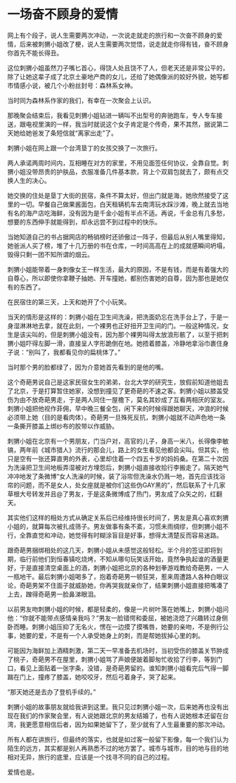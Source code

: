# 一场奋不顾身的爱情

网上有个段子，说人生需要两次冲动，一次说走就走的旅行和一次奋不顾身的爱情，后来被刺猬小姐改了梗，说人生需要两次觉悟，说走就走你得有钱，奋不顾身你首先不能长得丑。 

这位刺猬小姐虽然刀子嘴匕首心，得饶人处且饶不了人，但老天还是非常公平的，除了让她这辈子成了北京土豪地产商的女儿，还给了她偶像派的姣好外貌，她写都市情感小说，被几个小粉丝封号：森林系女神。 

当时同为森林系作家的我们，有幸在一次聚会上认识。 

那晚聚会结束后，我看见刺猬小姐钻进一辆叫不出型号的奔驰跑车，专人专车接送，跟电视里演的一样，我当时就说这个女子肯定是个传奇，果不其然，据说第二天她给她爸发了条短信就“离家出走”了。 

刺猬小姐在网上跟一个台湾垦丁的女孩交换了一次旅行。 

两人承诺两周时间内，互相睡在对方的家里，不用见面签任何协议，全靠自觉。刺猬小姐没带昂贵的护肤品，衣服准备几件基本款，背上个双肩包就去了，颇有点交换人生的决心。 

她交换的住处是垦丁大街的民宿，条件不算太好，但出门就是海，她欣然接受了这里的一切。早餐自己做果酱面包，白天租辆机车去南湾玩水踩沙滩，晚上就去当地有名的海产店吃海鲜，没有因为是千金小姐有半点不适。再说，千金总有几多愁，想要的东西伸手就能得到，却永远尝不到过程中的快乐。 

当她知道自己的书占据网店的畅销榜时还骄傲过一阵子，但最后从别人嘴里得知，她爸派人买了榜，堆了十几万册的书在仓库，一时间高高在上的成就感瞬间坍塌，毁得只剩一团不知所谓的烟云。 

刺猬小姐能带着一身刺像女王一样生活，最大的原因，不是有钱，而是有着强大的自尊心，所以即使你拿鞭子抽她、开车撞她，都别伤害她的自尊，因为那也是她仅有的东西了。 

在民宿住的第三天，上天和她开了个小玩笑。 

当天的情形是这样的：刺猬小姐在卫生间洗澡，把洗面奶忘在洗手台上了，于是一身湿淋淋地去拿，就在此刻，一个裸男也正好扭开卫生间的门。一般这种情况，女生是该尖叫的，但是刺猬小姐没有，因为那个裸男叫得太放浪形骸了，以至于把刺猬小姐吓得左脚一滑，直接呈人字形跪倒在地。她捂着膝盖，冷静地拿浴巾裹住身子说：“别叫了，我都看见你的扁桃体了。” 

当时那个男的脸都绿了，因为介意她首先看到的是他的嘴。 

这个奇葩男说自己是这家民宿女生的弟弟，台北大学的研究生，放假前知道他姐去了北京，于是打算暂住她家，没想到撞见了更奇葩的不速之客。刺猬小姐以膝盖受伤为由不放奇葩男走，于是两人同住一屋檐下，莫名其妙成了互看两相厌的室友。刺猬小姐把他视作菲佣，早中晚三餐全包，闲下来的时候得跟她聊天，冲浪的时候必须带上她（目的是看肉体）。奇葩男一旦殊死反抗，刺猬小姐就不动声色地一条一条撕开膝盖上绑纱布的胶带以作威胁。 

刺猬小姐在北京有一个男朋友，门当户对，高官的儿子，身高一米八，长得像李敏镐，两年前《城市猎人》流行的那会儿，路上的女生看见他都会尖叫。但其实，他只是空有一张还算直男的外表，心里却住着一个四五十岁的妈妈桑。在第二十次因为洗澡把卫生间地板弄湿被对方埋怨后，刺猬小姐直接收拾行李搬走了。隔天她气冲冲地发了条微博“女人洗澡的时候，装了浴帘但洗澡水仍溅一地，首先应该找浴帘的问题，而不是女人，处女座就是被你们这些伪GAY黑的”，然后联系了十几家草根大号转发并且@了男友，于是这条微博成了热门，男友成了众矢之的，红翻天。 

其实他们这样的相处方式从确定关系后已经维持很长时间了，男友是真心喜欢刺猬小姐的，就算每次被扎成筛子。男友做事有条不紊，习惯未雨绸缪，但刺猬小姐不行，全靠直觉和冲动，她觉得有时糊涂盲目是好事，想得太清楚反而容易迷路。 

跟奇葩男捆绑相处的这几天，刺猬小姐从未感觉这般轻松。半个月的签证即将到期，临行前他们到恒春镇吃烧烤，不知从哪句玩笑话开始，竟然争执起谁的酒量更好，于是直接清空桌面上的酒，刺猬小姐把北京的各种划拳游戏教给奇葩男，一人一瓶地干。最后刺猬小姐喝多了，抱着奇葩男一顿狂哭，惹来周遭路人各种白眼议论，奇葩男架不住面子就威胁她，你再哭我就亲你了，结果刺猬小姐直接把嘴凑了上去，蹭得奇葩男一脸鼻涕眼泪。 

以前男友吻刺猬小姐的时候，都是轻柔的，像是一片树叶落在她嘴上，刺猬小姐问他：“你就不能带点感情亲我吗？”男友一脸错愕和委屈，被她浇熄了兴趣转过身侧卧而睡。刺猬小姐压抑了无名火，愣在一边摸了摸嘴唇，她要的亲吻，不是例行公事，她要的爱，不是有一个人承受她身上的刺，而是帮她拔掉心里的刺。 

可能因为海鲜加上酒精刺激，第二天一早准备去机场时，当初受伤的膝盖关节肿成了桃子，奇葩男不在屋里，刺猬小姐骂了声娘便跛着脚匆忙收拾了行李，等到门口，看见上面贴着一张字条，没错，是奇葩男留的。谁知刺猬小姐看完后气得一脚踹在门上，撞疼了膝盖，她咬咬牙，然后弓着身子，哭了起来。 

“那天她还是去办了登机手续的。” 

刺猬小姐的故事朋友就给我讲到这里。我只见过刺猬小姐一次，后来她再也没有出现在我们的作家聚会里，有人说她跟北京的男友结婚了，也有人说她根本还留在台湾，我更愿意相信后者，因为如果她留下了，至少就有了人生最重要的那次冲动。 

所有人都在讲旅行，但最终的落实，也就是如过客一般留下影像，每一个我们认为陌生的远方，其实都是别人再熟悉不过的地方罢了。城市与城市，目的地与目的地相对无异，旅行的底里，应该是一个找寻不同的自己的过程。 

爱情也是。